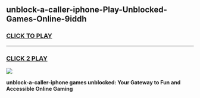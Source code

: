 
## unblock-a-caller-iphone-Play-Unblocked-Games-Online-9iddh
<h3>
<a href="https://premium76.site?title=unblock-a-caller-iphone&ref=25A">CLICK TO PLAY</a></h3>
<hr>

<h3>
<a href="https://premium76.site?title=unblock-a-caller-iphone&ref=25A">CLICK 2 PLAY</a>
  
</h3>

<a href="https://premium76.site?title=unblock-a-caller-iphone&ref=25A"><img src="https://clearcache.store/games.png"></a>


**unblock-a-caller-iphone games unblocked: Your Gateway to Fun and Accessible Online Gaming**

